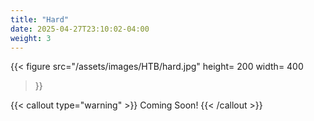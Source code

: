 ```yaml
---
title: "Hard"
date: 2025-04-27T23:10:02-04:00
weight: 3
---
```

{{< figure
  src="/assets/images/HTB/hard.jpg"
  height= 200
  width= 400
>}}

{{< callout type="warning" >}}
  Coming Soon!
{{< /callout >}}
